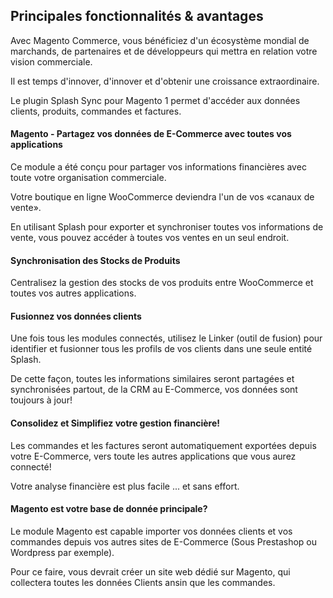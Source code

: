 ## Principales fonctionnalités & avantages

Avec Magento Commerce, vous bénéficiez d'un écosystème mondial de marchands, de partenaires et de développeurs qui mettra en relation votre vision commerciale. 

Il est temps d'innover, d'innover et d'obtenir une croissance extraordinaire.

Le plugin Splash Sync pour Magento 1 permet d'accéder aux données clients, produits, commandes et factures.

#### Magento - Partagez vos données de E-Commerce avec toutes vos applications

Ce module a été conçu pour partager vos informations financières avec toute votre organisation commerciale.

Votre boutique en ligne WooCommerce deviendra l'un de vos «canaux de vente».

En utilisant Splash pour exporter et synchroniser toutes vos informations de vente, vous pouvez accéder à toutes vos ventes en un seul endroit.

#### Synchronisation des Stocks de Produits

Centralisez la gestion des stocks de vos produits entre WooCommerce et toutes vos autres applications.

#### Fusionnez vos données clients

Une fois tous les modules connectés, utilisez le Linker (outil de fusion) pour identifier et fusionner tous les profils de vos clients dans une seule entité Splash.

De cette façon, toutes les informations similaires seront partagées et synchronisées partout, de la CRM au E-Commerce, vos données sont toujours à jour!

#### Consolidez et Simplifiez votre gestion financière!

Les commandes et les factures seront automatiquement exportées depuis votre E-Commerce, vers toute les autres applications que vous aurez connecté!

Votre analyse financière est plus facile ... et sans effort.

#### Magento est votre base de donnée principale? 

Le module Magento est capable importer vos données clients et vos commandes depuis vos autres sites de E-Commerce (Sous Prestashop ou Wordpress par exemple).

Pour ce faire, vous devrait créer un site web dédié sur Magento, qui collectera toutes les données Clients ansin que les commandes.